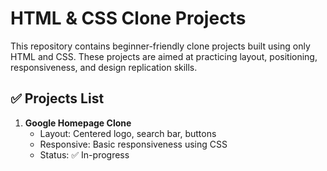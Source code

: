 # HTML & CSS Clone Projects

This repository contains beginner-friendly clone projects built using only HTML and CSS. These projects are aimed at practicing layout, positioning, responsiveness, and design replication skills.

## ✅ Projects List

1. **Google Homepage Clone**
   - Layout: Centered logo, search bar, buttons
   - Responsive: Basic responsiveness using CSS
   - Status: ✅ In-progress
